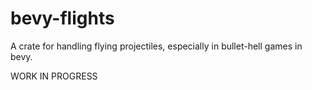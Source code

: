 # bevy-flights
A crate for handling flying projectiles, especially in bullet-hell games in bevy.

WORK IN PROGRESS
